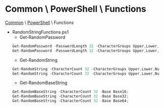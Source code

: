 # Common \ PowerShell \ Functions

[Common](https://github.com/bradleydonmorris/Common) \ [PowerShell](https://github.com/bradleydonmorris/Common/tree/master/PowerShell) \ Functions

- RandomStringFunctions.ps1
  - Get-RandomPassword
  ```powershell
  Get-RandomPassword -PasswordLength 32 -CharacterGroups Upper,Lower,Numbers,Special -Weighting @{ "Upper"= 5; "Lower"= 5; "Numbers"= 3; Special=1; };
  Get-RandomPassword -PasswordLength 32 -CharacterGroups Upper,Lower,Numbers -Weighting @{ "Upper"= 5; "Lower"= 5; "Numbers"= 3; Special=0; };
  ```
  - Get-RandomString
  ```powershell
  Get-RandomString -CharacterCount 32 -CharacterGroups Upper,Lower,Numbers,Special;
  Get-RandomString -CharacterCount 32 -CharacterGroups Upper,Lower,Numbers 
  ```
  - Get-RandomBaseString
  ```powershell
  Get-RandomBaseString -CharacterCount 32 -Base Base16;
  Get-RandomBaseString -CharacterCount 32 -Base Base32;
  Get-RandomBaseString -CharacterCount 32 -Base Base64;
  ```
